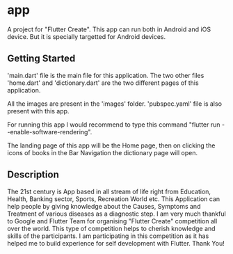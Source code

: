 # app

A project for "Flutter Create".
This app can run both in Android and iOS device. But it is specially targetted for Android devices.

## Getting Started

'main.dart' file is the main file for this application. The two other files 'home.dart' and 'dictionary.dart' are the two different pages of this application. 

All the images are present in the 'images' folder. 'pubspec.yaml' file is also present with this app.

For running this app I would recommend to type this command 
"flutter run --enable-software-rendering".

The landing page of this app will be the Home page, then on clicking the icons of books in the Bar Navigation the dictionary page will open.

## Description

The 21st century is App based in all stream of life right from Education, Health, Banking sector, Sports, Recreation World etc. 
This Application can help people by giving knowledge about the Causes, Symptoms and Treatment of various diseases as a diagnostic step.
I am very much thankful to Google and Flutter Team for organising "Flutter Create" competition all over the world.
This type of competition helps to cherish knowledge and skills of the participants.
I am  participating in this competition as it has helped me to build experience for self development with Flutter. 
Thank You!